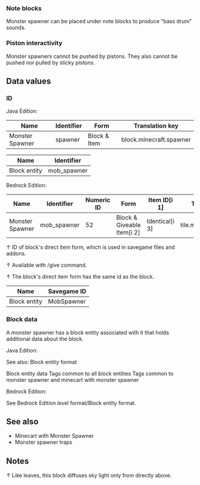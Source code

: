 ### Note blocks
Monster spawner can be placed under note blocks to produce "bass drum" sounds.

### Piston interactivity
Monster spawners cannot be pushed by pistons. They also cannot be pushed nor pulled by sticky pistons.

## Data values
### ID
Java Edition:

| Name            | Identifier | Form         | Translation key         |
|-----------------|------------|--------------|-------------------------|
| Monster Spawner | spawner    | Block & Item | block.minecraft.spawner |

| Name         | Identifier  |
|--------------|-------------|
| Block entity | mob_spawner |

Bedrock Edition:

| Name            | Identifier  | Numeric ID | Form                       | Item ID[i 1]   | Translation key       |
|-----------------|-------------|------------|----------------------------|----------------|-----------------------|
| Monster Spawner | mob_spawner | 52         | Block & Giveable Item[i 2] | Identical[i 3] | tile.mob_spawner.name |


↑ ID of block's direct item form, which is used in savegame files and addons.

↑ Available with /give command.

↑ The block's direct item form has the same id as the block.


| Name         | Savegame ID |
|--------------|-------------|
| Block entity | MobSpawner  |

### Block data
A monster spawner has a block entity associated with it that holds additional data about the block.

Java Edition:

See also: Block entity format


 Block entity data
Tags common to all block entities
Tags common to monster spawner and minecart with monster spawner

Bedrock Edition:

See Bedrock Edition level format/Block entity format.
## See also
- Minecart with Monster Spawner
- Monster spawner traps

## Notes

↑ Like leaves, this block diffuses sky light only from directly above.



